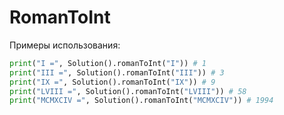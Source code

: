 # RomanToInt
Примеры использования:
```python
print("I =", Solution().romanToInt("I")) # 1
print("III =", Solution().romanToInt("III")) # 3
print("IX =", Solution().romanToInt("IX")) # 9
print("LVIII =", Solution().romanToInt("LVIII")) # 58
print("MCMXCIV =", Solution().romanToInt("MCMXCIV")) # 1994
```
